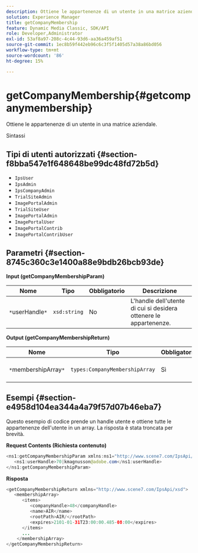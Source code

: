 ```yaml
---
description: Ottiene le appartenenze di un utente in una matrice aziendale.
solution: Experience Manager
title: getCompanyMembership
feature: Dynamic Media Classic, SDK/API
role: Developer,Administrator
exl-id: 53af8a97-208c-4c44-93d6-aa36a459af51
source-git-commit: 1ec8b59f442eb96c6c3f5f1405d57a38a86bd056
workflow-type: tm+mt
source-wordcount: '86'
ht-degree: 15%

---
```


# getCompanyMembership{#getcompanymembership}

Ottiene le appartenenze di un utente in una matrice aziendale.

Sintassi

## Tipi di utenti autorizzati {#section-f8bba547e1f648648be99dc48fd72b5d}

* `IpsUser`
* `IpsAdmin`
* `IpsCompanyAdmin`
* `TrialSiteAdmin`
* `ImagePortalAdmin`
* `TrialSiteUser`
* `ImagePortalAdmin`
* `ImagePortalUser`
* `ImagePortalContrib`
* `ImagePortalContribUser`

## Parametri {#section-8745c360c3e1400a88e9bdb26bcb93de}

**Input (getCompanyMembershipParam)**

| Nome | Tipo | Obbligatorio | Descrizione |
|---|---|---|---|
| `*`userHandle`*` | `xsd:string` | No | L&#39;handle dell&#39;utente di cui si desidera ottenere le appartenenze. |

**Output (getCompanyMembershipReturn)**

| Nome | Tipo | Obbligatorio | Descrizione |
|---|---|---|---|
| `*`membershipArray`*` | `types:CompanyMembershipArray` | Sì | Array di appartenenze aziendali. |

## Esempi {#section-e4958d104ea344a4a79f57d07b46eba7}

Questo esempio di codice prende un handle utente e ottiene tutte le appartenenze dell&#39;utente in un array. La risposta è stata troncata per brevità.

**Request Contents (Richiesta contenuto)**

```java
<ns1:getCompanyMembershipParam xmlns:ns1="http://www.scene7.com/IpsApi/xsd">
   <ns1:userHandle>70|kmagnusson@adobe.com</ns1:userHandle>
</ns1:getCompanyMembershipParam>
```

**Risposta**

```java
<getCompanyMembershipReturn xmlns="http://www.scene7.com/IpsApi/xsd">
   <membershipArray>
      <items>
         <companyHandle>48</companyHandle>
         <name>AIR</name>
         <rootPath>AIR/</rootPath>
         <expires>2101-01-31T23:00:00.485-08:00</expires>
      </items>
      ...
    </membershipArray>
</getCompanyMembershipReturn>
```
